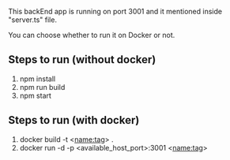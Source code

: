 This backEnd app is running on port 3001 and it mentioned inside "server.ts" file.

You can choose whether to run it on Docker or not.

Steps to run (without docker)
-----------------------------
1. npm install
2. npm run build
3. npm start

Steps to run (with docker)
--------------------------
1. docker build -t <<name:tag>> .
2. docker run -d -p <available_host_port>:3001 <<name:tag>>
